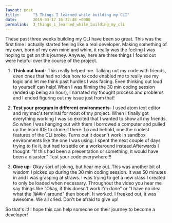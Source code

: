 ```yaml
---
layout: post
title:      "3 Things I learned while building my CLI"
date:       2019-03-17 16:32:48 +0000
permalink:  3_things_i_learned_while_building_my_cli
---
```



These past three weeks building my CLI have been so great. This was the first time I actually started feeling like a real developer. Making something of my own, born of my own mind and whim, it really was the feeling I was hoping to get on this journey. Anyway, here are three things I found out were helpful over the course of the project.

1.  **Think out loud**- This really helped me. Talking out my code with friends, even ones that had no idea how to code enabled me to really see my logic and let me think past hurdles I was facing. Even thinking out loud to yourself can help! When I was filming the 30 min coding session (ended up being an hour), I narrated my thought process and problems and I ended figuring out my issue just from that!

2.  **Test your program in different environments**- I used atom text editor and my mac's terminal for most of my project. When I finally got everything working I was so excited that I wanted to show all my friends. So when I was hanging out with them I borrowed a computer and pulled up the learn IDE to clone it there. Lo and behold, one the coolest features of the CLI broke. Turns out it doesn't work in sandbox environments like the one I was using. I spent the next couple of days trying to fix it, but had to settle on a workaround instead.Afterwards I thought: "If this had been a presentation or something, it would have been a disaster." Test your code everywhere!!! 

3. **Give up**- Okay sort of joking, but hear me out. This was another bit of wisdom I picked up during the 30 min coding session. It was 50 minutes in and I was grasping at straws. I was trying to get a new class I created to only be loaded when necessary. Throughout the video you hear me say things like "Okay, if this doesn't work I'm done" or "I have no idea what the !@#$% is happening." Then finally I just gave up. At that moment, I realized I was experiencing tunnel vision and "giving up" let me step outside of that box and solve the problem creatively, and I was more relaxed to. You hear me go "Okay, now I'm just f@#$in' around" then boosh. It worked. I freaked out, it was awesome. We all cried. Don't be afraid to give up!


So that's it! I hope this can help someone on their journey to become a developer!

